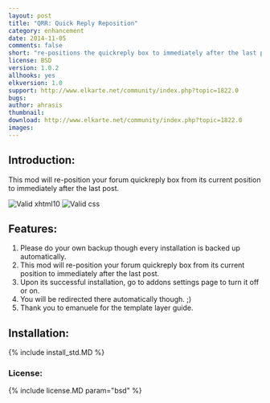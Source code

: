```yaml
---
layout: post
title: "QRR: Quick Reply Reposition"
category: enhancement
date: 2014-11-05
comments: false
short: "re-positions the quickreply box to immediately after the last post."
license: BSD
version: 1.0.2
allhooks: yes
elkversion: 1.0
support: http://www.elkarte.net/community/index.php?topic=1822.0
bugs:
author: ahrasis
thumbnail:
download: http://www.elkarte.net/community/index.php?topic=1822.0
images:
---
```


## Introduction:
This mod will re-position your forum quickreply box from its current position to immediately after the last post.

![Valid xhtml10](http://validator.w3.org/images/valid_icons/valid-xhtml10)
![Valid css](http://jigsaw.w3.org/css-validator/images/vcss)

## Features:

1. Please do your own backup though every installation is backed up automatically.
2. This mod will re-position your forum quickreply box from its current position to immediately after the last post.
3. Upon its successful installation, go to addons settings page to turn it off or on.
4. You will be redirected there automatically though. ;)
5. Thank you to emanuele for the template layer guide.

## Installation:
{% include install_std.MD %}

### License:
{% include license.MD param="bsd" %}